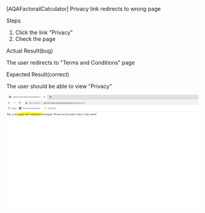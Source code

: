 [AQAFactorailCalculator] Privacy link redirects to wrong page

Steps
1. Click the link "Privacy"
2. Check the page

Actual Result(bug)

The user redirects to "Terms and Conditions" page

Expected Result(correct)

The user should be able to view "Privacy"

![6-Bug-Screenshot.png](../bug_screenshots/6-Bug-Screenshot.png)